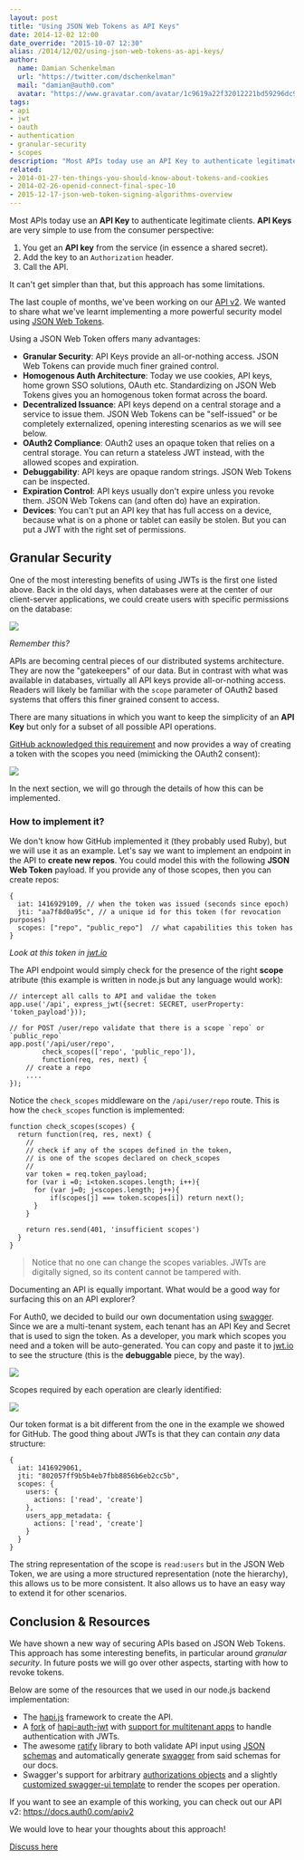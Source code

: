 ```yaml
---
layout: post
title: "Using JSON Web Tokens as API Keys"
date: 2014-12-02 12:00
date_override: "2015-10-07 12:30"
alias: /2014/12/02/using-json-web-tokens-as-api-keys/
author:
  name: Damian Schenkelman
  url: "https://twitter.com/dschenkelman"
  mail: "damian@auth0.com"
  avatar: "https://www.gravatar.com/avatar/1c9619a22f32012221bd59296dc9a1a2?size=200"
tags:
- api
- jwt
- oauth
- authentication
- granular-security
- scopes
description: "Most APIs today use an API Key to authenticate legitimate clients. API Keys are very simple to use from the consumer perspective:  You get an API key from the"
related:
- 2014-01-27-ten-things-you-should-know-about-tokens-and-cookies
- 2014-02-26-openid-connect-final-spec-10
- 2015-12-17-json-web-token-signing-algorithms-overview
---
```


Most APIs today use an **API Key** to authenticate legitimate clients. **API Keys** are very simple to use from the consumer perspective:

1. You get an **API key** from the service (in essence a shared secret).
2. Add the key to an `Authorization` header.
3. Call the API.

It can't get simpler than that, but this approach has some limitations.

The last couple of months, we've been working on our [API v2](https://docs.auth0.com/apiv2). We wanted to share what we've learnt implementing a more powerful security model using [JSON Web Tokens](http://jwt.io).

<!-- more -->

Using a JSON Web Token offers many advantages:

* **Granular Security**: API Keys provide an all-or-nothing access. JSON Web Tokens can provide much finer grained control.
* **Homogenous Auth Architecture**: Today we use cookies, API keys, home grown SSO solutions, OAuth etc. Standardizing on JSON Web Tokens gives you an homogenous token format across the board.
* **Decentralized Issuance**: API keys depend on a central storage and a service to issue them. JSON Web Tokens can be "self-issued" or be completely externalized, opening interesting scenarios as we will see below.
* **OAuth2 Compliance**: OAuth2 uses an opaque token that relies on a central storage. You can return a stateless JWT instead, with the allowed scopes and expiration.
* **Debuggability**: API keys are opaque random strings. JSON Web Tokens can be inspected.
* **Expiration Control**: API keys usually don't expire unless you revoke them. JSON Web Tokens can (and often do) have an expiration.
* **Devices**: You can't put an API key that has full access on a device, because what is on a phone or tablet can easily be stolen. But you can put a JWT with the right set of permissions.

## Granular Security

One of the most interesting benefits of using JWTs is the first one listed above. Back in the old days, when databases were at the center of our client-server applications, we could create users with specific permissions on the database:

<a href="https://s3.amazonaws.com/blog.auth0.com/permissions-sql.png" target="_blank"><img src="https://s3.amazonaws.com/blog.auth0.com/permissions-sql.png"></a>

_Remember this?_

APIs are becoming central pieces of our distributed systems architecture. They are now the "gatekeepers" of our data. But in contrast with what was available in databases, virtually all API keys provide all-or-nothing access. Readers will likely be familiar with the `scope` parameter of OAuth2 based systems that offers this finer grained consent to access.

There are many situations in which you want to keep the simplicity of an **API Key** but only for a subset of all possible API operations.

[GitHub acknowledged this requirement](https://help.github.com/articles/creating-an-access-token-for-command-line-use/) and now provides a way of creating a token with the scopes you need (mimicking the OAuth2 consent):

![](https://help.github.com/assets/images/help/settings/token_scopes.gif)

In the next section, we will go through the details of how this can be implemented.

### How to implement it?

We don't know how GitHub implemented it (they probably used Ruby), but we will use it as an example. Let's say we want to implement an endpoint in the API to **create new repos**. You could model this with the following **JSON Web Token** payload. If you provide any of those scopes, then you can create repos:

```
{
  iat: 1416929109, // when the token was issued (seconds since epoch)
  jti: "aa7f8d0a95c", // a unique id for this token (for revocation purposes)
  scopes: ["repo", "public_repo"]  // what capabilities this token has
}
```
_Look at this token in <a href="http://jwt.io?value=eyJhbGciOiJIUzI1NiIsInR5cCI6IkpXVCJ9.eyJpYXQiOjE0MTY5MjkxMDksImp0aSI6ImFhN2Y4ZDBhOTVjIiwic2NvcGVzIjpbInJlcG8iLCJwdWJsaWNfcmVwbyJdfQ.XCEwpBGvOLma4TCoh36FU7XhUbcskygS81HE1uHLf0E" target="_blank">jwt.io</a>_

The API endpoint would simply check for the presence of the right **scope** atribute (this example is written in node.js but any language would work):

```
// intercept all calls to API and validae the token
app.use('/api', express_jwt({secret: SECRET, userProperty: 'token_payload'}));

// for POST /user/repo validate that there is a scope `repo` or `public_repo`
app.post('/api/user/repo',
        check_scopes(['repo', 'public_repo']),
        function(req, res, next) {
    // create a repo
    ....
});

```

Notice the `check_scopes` middleware on the `/api/user/repo` route. This is how the `check_scopes` function is implemented:

```
function check_scopes(scopes) {
  return function(req, res, next) {
    //
    // check if any of the scopes defined in the token,
    // is one of the scopes declared on check_scopes
    //
    var token = req.token_payload;
    for (var i =0; i<token.scopes.length; i++){
      for (var j=0; j<scopes.length; j++){
          if(scopes[j] === token.scopes[i]) return next();
      }
    }

    return res.send(401, 'insufficient scopes')
  }
}

```

> Notice that no one can change the scopes variables. JWTs are digitally signed, so its content cannot be tampered with.  

Documenting an API is equally important. What would be a good way for surfacing this on an API explorer?

For Auth0, we decided to build our own documentation using [swagger](http://swagger.io/). Since we are a multi-tenant system, each tenant has an API Key and Secret that is used to sign the token. As a developer, you mark which scopes you need and a token will be auto-generated. You can copy and paste it to [jwt.io](http://jwt.io) to see the structure (this is the __debuggable__ piece, by the way).

<a href="https://s3.amazonaws.com/blog.auth0.com/api-explorer3.gif" target="_blank"><img src="https://s3.amazonaws.com/blog.auth0.com/api-explorer3.gif"></a>

Scopes required by each operation are clearly identified:

<a href="https://s3.amazonaws.com/blog.auth0.com/api-scopes2.png" target="_blank"><img src="https://s3.amazonaws.com/blog.auth0.com/api-scopes2.png"></a>

Our token format is a bit different from the one in the example we showed for GitHub. The good thing about JWTs is that they can contain _any_ data structure:

```
{
  iat: 1416929061,
  jti: "802057ff9b5b4eb7fbb8856b6eb2cc5b",
  scopes: {
    users: {
      actions: ['read', 'create']
    },
    users_app_metadata: {
      actions: ['read', 'create']
    }
  }
}
```

The string representation of the scope is `read:users` but in the JSON Web Token, we are using a more structured representation (note the hierarchy), this allows us to be more consistent. It also allows us to have an easy way to extend it for other scenarios.

## Conclusion & Resources

We have shown a new way of securing APIs based on JSON Web Tokens. This approach has some interesting benefits, in particular around _granular security_. In future posts we will go over other aspects, starting with how to revoke tokens.

Below are some of the resources that we used in our node.js backend implementation:

* The [hapi.js](http://hapijs.com) framework to create the API.
* A [fork](https://github.com/auth0/hapi-auth-jwt) of [hapi-auth-jwt](https://github.com/ryanfitz/hapi-auth-jwt) with [support for multitenant apps](https://github.com/ryanfitz/hapi-auth-jwt/pull/10) to handle authentication with JWTs.
* The awesome [ratify](https://github.com/mac-/ratify) library to both validate API input using [JSON schemas](http://json-schema.org) and automatically generate [swagger](http://swagger.io/) from said schemas for our docs.
* Swagger's support for arbitrary [authorizations objects](https://github.com/swagger-api/swagger-spec/blob/master/versions/1.2.md#514-authorizations-object) and a slightly [customized swagger-ui template](https://github.com/swagger-api/swagger-ui#customize) to render the scopes per operation.

If you want to see an example of this working, you can check out our API v2: <https://docs.auth0.com/apiv2>

We would love to hear your thoughts about this approach!

[Discuss here](https://ask.auth0.com/t/using-json-web-tokens-as-api-keys/357)
